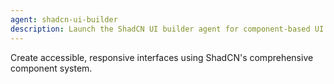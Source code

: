 ```yaml
---
agent: shadcn-ui-builder
description: Launch the ShadCN UI builder agent for component-based UI development
---
```


Create accessible, responsive interfaces using ShadCN's comprehensive component system.
